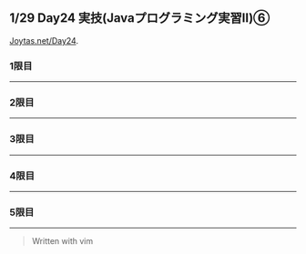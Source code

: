 ## 1/29 Day24 実技(Javaプログラミング実習Ⅱ)⑥
[Joytas.net/Day24](https://joytas.net/%e8%a8%93%e7%b7%b4/day24).
### 1限目
---
### 2限目
---
### 3限目
---
### 4限目
---
### 5限目
---
> Written with vim
